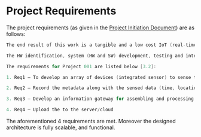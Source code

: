 # Project Requirements

The project requirements (as given in the [Project Initiation Document](./PID_Project001.pdf)) are as follows:

```c
The end result of this work is a tangible and a low cost IoT (real-time) based farm sensing suite, designed with the possibility for future scalablity. [1.3]

The HW identification, system (HW and SW) development, testing and integration is part of the Project 001. Considering the project timeline, a fully scalable and functional solution is out of scope. The data anlystics and output intelligence is also out of scope of this project.[3.2]

The requirements for Project 001 are listed below [3.2]:

1. Req1 – To develop an array of devices (integrated sensor) to sense the soil moisture for a 1 Ha field.

2. Req2 – Record the metadata along with the sensed data (time, location, and device ID)

3. Req3 – Develop an information gateway for assembling and processing the signals from the devices

4. Req4 – Upload the to the server/cloud
```

The aforementioned 4 requirements are met. Moreover the designed architecture is fully scalable, and functional.
